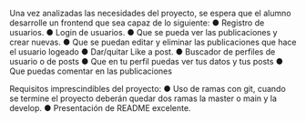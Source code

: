 Una vez analizadas las necesidades del proyecto, se espera
que el alumno desarrolle un frontend que sea capaz de lo siguiente:
● Registro de usuarios.
● Login de usuarios.
● Que se pueda ver las publicaciones y crear nuevas.
● Que se puedan editar y eliminar las publicaciones que hace el usuario logeado
● Dar/quitar Like a post.
● Buscador de perfiles de usuario o de posts
● Que en tu perfil puedas ver tus datos y tus posts
● Que puedas comentar en las publicaciones


Requisitos imprescindibles del proyecto:
● Uso de ramas con git, cuando se termine el proyecto deberán quedar dos ramas la master o main y la develop.
● Presentación de README excelente.

